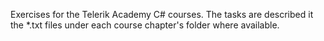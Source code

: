 Exercises for the Telerik Academy C# courses.
The tasks are described it the *.txt files under each course chapter's folder where available.
